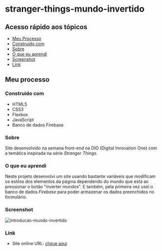 # stranger-things-mundo-invertido

## Acesso rápido aos tópicos

- [Meu Processo](#meu-processo)
- [Construido com](#construido-com)
- [Sobre](#sobre)
- [O que eu aprendi](#o-que-eu-aprendi)
- [Screenshot](#screenshot)
- [Link](#link)

## Meu processo

### Construido com

- HTML5
- CSS3
- Flexbox
- JavaScript
- Banco de dados Firebase

### Sobre

Site desenvolvido na semana front-end na DIO (Digital Innovation One) com a temática inspirada na série *Stranger Things*.

### O que eu aprendi

Neste projeto desenvolvi um site usando bastante variáveis que modificam os estilos dos elementos da página dependendo do mundo que está ao pressionar o botão "inverter mundos". E também, pela primeira vez usei o banco de dados *Firebase* para poder armazenar os dados preenchidos no formulário.

### Screenshot
![introducao-mundo-invertido](https://user-images.githubusercontent.com/92189897/188353999-e61c1ed7-0613-4fbd-b675-182615d35eb0.png)

### Link
- Site online URL: [clique aqui](https://pedrohenriquesampaionovaes.github.io/stranger-things-mundo-invertido/)
